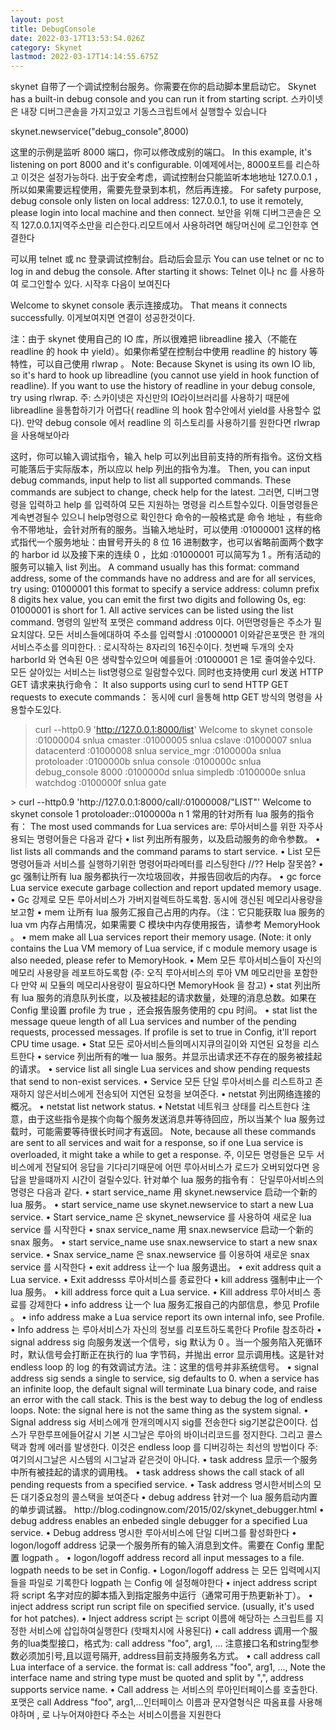 ```yaml
---
layout: post
title: DebugConsole
date: 2022-03-17T13:53:54.026Z
category: Skynet
lastmod: 2022-03-17T14:14:55.675Z
---
```


skynet 自带了一个调试控制台服务。你需要在你的启动脚本里启动它。
Skynet has a built-in debug console and you can run it from starting script.
스카이넷은 내장 디버그콘솔을 가지고있고 기동스크립트에서 실행할수 있습니다

skynet.newservice("debug_console",8000)

这里的示例是监听 8000 端口，你可以修改成别的端口。
In this example, it's listening on port 8000 and it's configurable.
이예제에서는,  8000포트를 리슨하고 이것은 설정가능하다.
出于安全考虑，调试控制台只能监听本地地址 127.0.0.1 ，所以如果需要远程使用，需要先登录到本机，然后再连接。
For safety purpose, debug console only listen on local address: 127.0.0.1, to use it remotely, please login into local machine and then connect.
보안을 위해 디버그콘솔은 오직 127.0.0.1지역주소만을 리슨한다.리모트에서 사용하려면 해당머신에 로그인한후 연결한다

可以用 telnet 或 nc 登录调试控制台。启动后会显示
You can use telnet or nc to log in and debug the console. After starting it shows:
Telnet 이나 nc 를 사용하여 로그인할수 있다. 시작후 다음이 보여진다

Welcome to skynet console
表示连接成功。
That means it connects successfully.
이게보여지면 연결이 성공한것이다.

注：由于 skynet 使用自己的 IO 库，所以很难把 libreadline 接入（不能在 readline 的 hook 中 yield）。如果你希望在控制台中使用 readline 的 history 等特性，可以自己使用 rlwrap 。
Note: Because Skynet is using its own IO lib, so it's hard to hook up libreadline (you cannot use yield in hook function of readline). If you want to use the history of readline in your debug console, try using rlwrap.
주: 스카이넷은 자신만의 IO라이브러리를 사용하기 때문에 libreadline 을통합하기가 어렵다( readline 의 hook 함수안에서 yield를 사용할수 없다). 만약 debug console 에서 readline 의 히스토리를 사용하기를 원한다면 rlwrap 을 사용해보아라

这时，你可以输入调试指令，输入 help 可以列出目前支持的所有指令。这份文档可能落后于实际版本，所以应以 help 列出的指令为准。
Then, you can input debug commands, input help to list all supported commands. These commands are subject to change, check help for the latest.
그러면, 디버그명령을 입력하고 help 를 입력하여 모든 지원하는 명령을 리스트할수있다. 이들명령들은계속변경될수 있으니 help명령으로 확인한다
命令的一般格式是 命令 地址 ，有些命令不带地址，会针对所有的服务。当输入地址时，可以使用 :01000001 这样的格式指代一个服务地址：由冒号开头的 8 位 16 进制数字，也可以省略前面两个数字的 harbor id 以及接下来的连续 0 ，比如 :01000001 可以简写为 1 。所有活动的服务可以输入 list 列出。
A command usually has this format: command address, some of the commands have no address and are for all services, try using: 01000001 this format to specify a service address: column prefix 8 digits hex value, you can emit the first two digits and following 0s, eg: 01000001 is short for 1. All active services can be listed using the list command.
명령의 일반적 포맷은 command address 이다. 어떤명령들은 주소가 필요치않다.  모든 서비스들에대하여 주소를 입력할시 :01000001 이와같은포맷은 한 개의 서비스주소를 의미한다.  : 로시작하는 8자리의 16진수이다. 첫번째 두개의 숫자harborId 와 연속된 0은 생략할수있으며 예를들어 :01000001 은 1로 줄여쓸수있다. 모든 살아있는 서비스는 list명령으로 일람할수있다.
同时也支持使用 curl 发送 HTTP GET 请求来执行命令：
It also supports using curl to send HTTP GET requests to execute commands：
동시에 curl 을통해 http GET 방식의 명령을 사용할수도있다.
> curl --http0.9 'http://127.0.0.1:8000/list'
Welcome to skynet console
:01000004       snlua cmaster
:01000005       snlua cslave
:01000007       snlua datacenterd
:01000008       snlua service_mgr
:0100000a       snlua protoloader
:0100000b       snlua console
:0100000c       snlua debug_console 8000
:0100000d       snlua simpledb
:0100000e       snlua watchdog
:0100000f       snlua gate
<CMD OK>
> curl --http0.9 'http://127.0.0.1:8000/call/:01000008/"LIST"'
Welcome to skynet console
1       protoloader::0100000a
n       1
<CMD OK>
常用的针对所有 lua 服务的指令有：
The most used commands for Lua services are:
루아서비스를 위한 자주사용되는 명령어들은 다음과 같다
	• list 列出所有服务，以及启动服务的命令参数。
	• list lists all commands and the command params to start service. 
	• List 모든 명령어들과 서비스를 실행하기위한 명령어파라메터를 리스팅한다 //?? Help 잘못씀?
	• gc 强制让所有 lua 服务都执行一次垃圾回收，并报告回收后的内存。
	• gc force Lua service execute garbage collection and report updated memory usage.
	• Gc 강제로 모든 루아서비스가 가버지컬렉트하도록함. 동시에 갱신된 메모리사용량을 보고함
	• mem 让所有 lua 服务汇报自己占用的内存。（注：它只能获取 lua 服务的 lua vm 内存占用情况，如果需要 C 模块中内存使用报告，请参考 MemoryHook 。
	• mem make all Lua services report their memory usage. (Note: it only contains the Lua VM memory of Lua service, if c module memory usage is also needed, please refer to MemoryHook.
	• Mem 모든 루아서비스들이 자신의 메모리 사용량을 레포트하도록함 (주: 오직 루아서비스의 루아 VM 메모리만을 포함한다 만약 씨 모듈의 메모리사용량이 필요하다면 MemoryHook 을 참고)
	• stat 列出所有 lua 服务的消息队列长度，以及被挂起的请求数量，处理的消息总数。如果在 Config 里设置 profile 为 true ，还会报告服务使用的 cpu 时间。
	• stat list the message queue length of all Lua services and number of the pending requests, processed messages. If profile is set to true in Config, it'll report CPU time usage.
	• Stat 모든 로아서비스들의메시지큐의길이와 지연된 요청을 리스트한다
	• service 列出所有的唯一 lua 服务。并显示出请求还不存在的服务被挂起的请求。
	• service list all single Lua services and show pending requests that send to non-exist services.
	• Service 모든 단일 루아서비스를 리스트하고 존재하지 않은서비스에게 전송되어 지연된 요청을 보여준다.
	• netstat 列出网络连接的概况。
	• netstat list network status.
	• Netstat 네트워크 상태를 리스트한다
注意，由于这些指令是挨个向每个服务发送消息并等待回应，所以当某个 lua 服务过载时，可能需要等待很长时间才有返回。
Note, because all these commands are sent to all services and wait for a response, so if one Lua service is overloaded, it might take a while to get a response.
주, 이모든 명령들은 모두 서비스에게 전달되어 응답을 기다리기때문에 어떤 루아서비스가 로드가 오버되었다면 응답을 받을떄까지 시간이 걸릴수있다.
针对单个 lua 服务的指令有：
단일루아서비스의 명령은 다음과 같다.
	• start service_name 用 skynet.newservice 启动一个新的 lua 服务。
	• start service_name use skynet.newservice to start a new Lua service.
	• Start service_name 은 skynet_newservice 를 사용하여 새로운 lua service 를 시작한다
	• snax service_name 用 snax.newservice 启动一个新的 snax 服务。
	• start service_name use snax.newservice to start a new snax service.
	• Snax service_name 은 snax.newservice 를 이용하여 새로운 snax service 를 시작한다
	• exit address 让一个 lua 服务退出。
	• exit address quit a Lua service.
	• Exit addresss 루아서비스를 종료한다
	• kill address 强制中止一个 lua 服务。
	• kill address force quit a Lua service.
	• Kill address 루아서비스 종료를 강제한다
	• info address 让一个 lua 服务汇报自己的内部信息，参见 Profile 。
	• info address make a Lua service report its own internal info, see Profile.
	• Info address 는 루아서비스가 자신의 정보를 리포트하도록한다 Profile 참조하라
	• signal address sig 向服务发送一个信号，sig 默认为 0 。当一个服务陷入死循环时，默认信号会打断正在执行的 lua 字节码，并抛出 error 显示调用栈。这是针对 endless loop 的 log 的有效调试方法。注：这里的信号并非系统信号。
	• signal address sig sends a single to service, sig defaults to 0. when a service has an infinite loop, the default signal will terminate Lua binary code, and raise an error with the call stack. This is the best way to debug the log of endless loops. Note: the signal here is not the same thing as the system signal.
	• Signal address sig 서비스에개 한개의메시지 sig를 전송한다 sig기본값은0이다. 섭스가 무한루프에들어갈시 기본 시그날은 루아의 바이너리코드를 정지한다. 그리고 콜스택과 함께 에러를 발생한다. 이것은 endless loop 를 디버깅하는 최선의 방법이다 주: 여기의시그날은 시스템의 시그날과 같은것이 아니다.
	• task address 显示一个服务中所有被挂起的请求的调用栈。
	• task address shows the call stack of all pending requests from a specified service.
	• Task address 명시한서비스의 모든 대기중요청의 콜스택을 보여준다
	• debug address 针对一个 lua 服务启动内置的单步调试器。 http://blog.codingnow.com/2015/02/skynet_debugger.html
	• debug address enables an enbeded single debugger for a specified Lua service.
	• Debug address  명시한 루아서비스에 단일 디버그를 활성화한다
	• logon/logoff address 记录一个服务所有的输入消息到文件。需要在 Config 里配置 logpath 。
	• logon/logoff address record all input messages to a file. logpath needs to be set in Config.
	• Logon/logoff address 는 모든 입력메시지들을 파일로 기록한다 logpath 는 Config 에 설정해야한다
	• inject address script 将 script 名字对应的脚本插入到指定服务中运行（通常可用于热更新补丁）。
	• inject address script run script file on specified service. (usually, it's used for hot patches).
	• Inject address script 는 script 이름에 해당하는 스크립트를 지정한 서비스에 삽입하여실행한다 (핫패치시에 사용된다)
	• call address 调用一个服务的lua类型接口，格式为: call address "foo", arg1, ... 注意接口名和string型参数必须加引号,且以逗号隔开, address目前支持服务名方式。
	• call address call Lua interface of a service. the format is: call address "foo", arg1, ..., Note the interface name and string type must be quoted and split by ",", address supports service name.
	• Call address 는 서비스의 루아인터페이스를 호출한다. 포맷은 call Address "foo", arg1,…인터페이스 이름과 문자열형식은 따옴표를 사용해야하며 , 로 나누어져야한다 주소는 서비스이름을 지원한다
	
	
